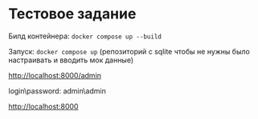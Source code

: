 # Тестовое задание

Билд контейнера:
`docker compose up --build`

Запуск:
`docker compose up`
(репозиторий с sqlite чтобы не нужны было настраивать и вводить мок данные)

[http://localhost:8000/admin](http://localhost:8000/admin)

login\password: admin\admin


[http://localhost:8000](http://localhost:8000)

